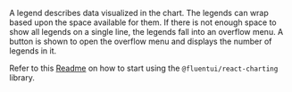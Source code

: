 A legend describes data visualized in the chart. The legends can wrap based upon the space available for them. If there is not enough space to show all legends on a single line, the legends fall into an overflow menu. A button is shown to open the overflow menu and displays the number of legends in it.

Refer to this [Readme](https://github.com/microsoft/fluentui/blob/master/packages/charts/react-charting/README.md) on how to start using the `@fluentui/react-charting` library.
